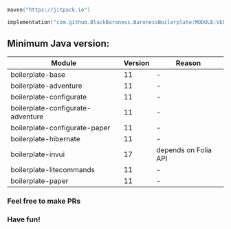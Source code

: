 ```kotlin
maven("https://jitpack.io")
```

```kotlin
implementation("com.github.BlackBaroness.BaronessBoilerplate:MODULE:VERSION")
```

## Minimum Java version:

| Module                            | Version | Reason               |
|-----------------------------------|---------|----------------------|
| boilerplate-base                  | 11      | -                    |
| boilerplate-adventure             | 11      | -                    |
| boilerplate-configurate           | 11      | -                    |
| boilerplate-configurate-adventure | 11      | -                    |
| boilerplate-configurate-paper     | 11      | -                    |
| boilerplate-hibernate             | 11      | -                    |
| boilerplate-invui                 | 17      | depends on Folia API |
| boilerplate-litecommands          | 11      | -                    |
| boilerplate-paper                 | 11      | -                    |

### Feel free to make PRs

### Have fun!
